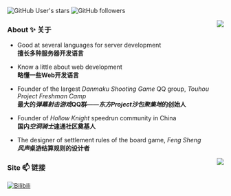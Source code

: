 ![GitHub User's stars](https://img.shields.io/github/stars/CuteReimu?style=flat&logo=github)
![GitHub followers](https://img.shields.io/github/followers/CuteReimu?style=flat&logo=github)

<img align="right" src="https://github-readme-stats-git-masterrstaa-rickstaa.vercel.app/api?username=CuteReimu&show_icons=true&theme=dracula&custom_title=奇葩の灵梦&count_private=true">

### About ✨ 关于

- Good at several languages for server development <br/>**擅长多种服务器开发语言**

- Know a little about web development<br/>**略懂一些Web开发语言**

- Founder of the largest *Danmaku Shooting Game* QQ group, *Touhou Project Freshman Camp*<br/>**最大的*弹幕射击游戏*QQ群——*东方Project沙包聚集地*的创始人**

- Founder of *Hollow Knight* speedrun community in China<br/>**国内*空洞骑士*速通社区奠基人**

- The designer of settlement rules of the board game, *Feng Sheng*<br/>***风声*桌游结算规则的设计者**

<img align="right" src="https://github-readme-stats-git-masterrstaa-rickstaa.vercel.app/api/top-langs/?username=CuteReimu&layout=compact&hide_border=true&langs_count=20">

### Site 📫 链接

[![Bilibili](https://img.shields.io/badge/dynamic/json?labelColor=FE7398&logo=bilibili&logoColor=white&label=Bilibili-奇葩の灵梦&color=00aeec&query=%24.data.follower&url=https%3A%2F%2Fapi.bilibili.com%2Fx%2Fweb-interface%2Fcard%3Fmid%3D1415334)](https://space.bilibili.com/1415334)
